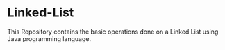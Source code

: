 # Linked-List
This Repository contains the basic operations done on a Linked List using Java programming language.
